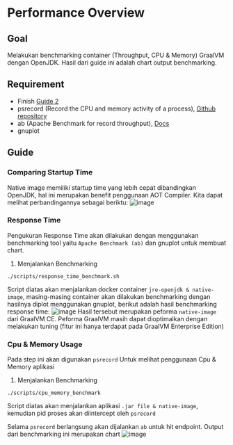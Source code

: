 # Performance Overview
## Goal
Melakukan benchmarking container (Throughput, CPU & Memory) GraalVM dengan OpenJDK. Hasil dari guide ini adalah chart output benchmarking.
## Requirement
- Finish [Guide 2](https://github.com/raffifu/graalvm-lab/blob/master/2.%20Containerize%20Java%20with%20GraalVM%20.md)
- psrecord (Record the CPU and memory activity of a process), [Github repository](https://github.com/astrofrog/psrecord)
- ab (Apache Benchmark for record throughput), [Docs](https://httpd.apache.org/docs/2.4/programs/ab.html)
- gnuplot
## Guide
### Comparing Startup Time
Native image memiliki startup time yang lebih cepat dibandingkan OpenJDK, hal ini merupakan benefit penggunaan AOT Compiler. Kita dapat melihat perbandingannya sebagai beriktu:
![image](https://user-images.githubusercontent.com/22138274/169432424-37020817-bab2-4367-a649-fbccca742476.png)
### Response Time
Pengukuran Response Time akan dilakukan dengan menggunakan benchmarking tool yaitu `Apache Benchmark (ab)` dan gnuplot untuk membuat chart.
1. Menjalankan Benchmarking
```shell
./scripts/response_time_benchmark.sh
```
Script diatas akan menjalankan docker container `jre-openjdk & native-image`, masing-masing container akan dilakukan benchmarking dengan hasilnya diplot menggunakan gnuplot, berikut adalah hasil benchmarking response time:
![image](https://user-images.githubusercontent.com/22138274/169447068-212d7d34-337a-4cb0-aa7e-bcba7babc7ca.png)
Hasil tersebut merupakan peforma `native-image` dari GraalVM CE. Peforma GraalVM masih dapat dioptimalkan dengan melakukan tuning (fitur ini hanya terdapat pada GraalVM Enterprise Edition)
### Cpu & Memory Usage
Pada step ini akan digunakan `psrecord` Untuk melihat penggunaan Cpu & Memory aplikasi
1. Menjalankan Benchmarking
```shell
./scripts/cpu_memory_benchmark
```
Script diatas akan menjalankan aplikasi `.jar file & native-image`, kemudian pid proses akan diintercept oleh `psrecord` 

Selama `psrecord` berlangsung akan dijalankan `ab` untuk hit endpoint. Output dari benchmarking ini merupakan chart
![image](https://user-images.githubusercontent.com/22138274/169448167-b2e82624-4cbc-4a91-8aa3-530472ac5e98.png)